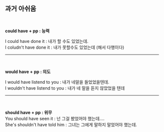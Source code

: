 ## 과거 아쉬움 ##
<br>

**could have + pp : 능력**

I could have done it : 내가 할 수도 있었는데.  
I coludn't have done it : 내가 못할수도 있었는데 (해서 다행이다)  

---
<br>

**would have + pp : 의도**

I would have listend to you : 내가 네말을 들었었을텐데.  
I wouldn't have listend to you : 내가 네 말을 듣지 않았었을 텐데  

---
<br>

**should have + pp : 위무**  
You should have seen it : 넌 그걸 봤었어야 했는데....  
She's shouldn't have told him : 그녀는 그에게 말하지 말었어야 했는데.  